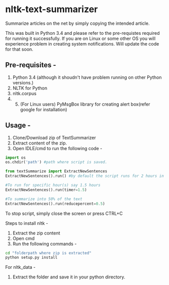 # nltk-text-summarizer
Summarize articles on the net by simply copying the intended article.

This was built in Python 3.4 and please refer to the pre-requistes required for running it successfully. If you are on Linux or some other OS you will experience problem in creating system notifications. Will update the code for that soon. 

Pre-requisites - 
-------
1. Python 3.4 (although it shoudn't have problem running on other Python versions.)
2. NLTK for Python 
3. nltk.corpus
4. 5. (For Linux users) PyMsgBox library for creating alert box(refer google for installation)

Usage - 
-------

1. Clone/Download zip of TextSummarizer
2. Extract content of the zip.
3. Open IDLE/cmd to run the following code - 
```python
import os
os.chdir('path') #path where script is saved.

from textSummarize import ExtractNewSentences
ExtractNewSentences().run() #by default the script runs for 2 hours in background with 75% summarization of text.

#To run for specific hour(s) say 1.5 hours
ExtractNewSentences().run(timer=1.5)

#To summarize into 50% of the text
ExtractNewSentences().run(reducepercent=0.5)

```
To stop script, simply close the screen or press CTRL+C

Steps to install nltk -

1. Extract the zip content
2. Open cmd
3. Run the following commands -
```cmd
cd "folderpath where zip is extracted"
python setup.py install
```

For nltk_data -

1. Extract the folder and save it in your python directory.
